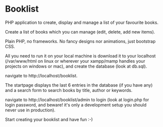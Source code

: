 # Booklist
PHP application to create, display and manage a list of your favourite books.

Create a list of books which you can manage (edit, delete, add new items).

Plain PHP, no frameworks.
No fancy designs nor animations, just bootstrap CSS.

All you need to run it on your local machine is download it to your localhost (/var/www/html on linux or wherever your xampp/mamp handles your projects on windows or mac),
and create the database (look at db.sql).

navigate to http://localhost/booklist.

The startpage displays the last 6 entries in the database (if you have any) and a search form to search books by title, author or keywords.

navigate to http://localhost/booklist/admin to login (look at login.php for login password, and beware! it's only a development setup you should never use in production).

Start creating your booklist and have fun :-)


